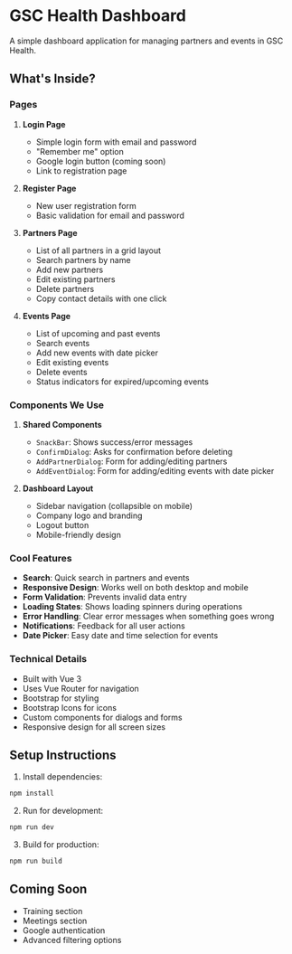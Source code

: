 # GSC Health Dashboard

A simple dashboard application for managing partners and events in GSC Health.

## What's Inside?

### Pages

1. **Login Page**
   - Simple login form with email and password
   - "Remember me" option
   - Google login button (coming soon)
   - Link to registration page

2. **Register Page**
   - New user registration form
   - Basic validation for email and password

3. **Partners Page**
   - List of all partners in a grid layout
   - Search partners by name
   - Add new partners
   - Edit existing partners
   - Delete partners
   - Copy contact details with one click

4. **Events Page**
   - List of upcoming and past events
   - Search events
   - Add new events with date picker
   - Edit existing events
   - Delete events
   - Status indicators for expired/upcoming events

### Components We Use

1. **Shared Components**
   - `SnackBar`: Shows success/error messages
   - `ConfirmDialog`: Asks for confirmation before deleting
   - `AddPartnerDialog`: Form for adding/editing partners
   - `AddEventDialog`: Form for adding/editing events with date picker

2. **Dashboard Layout**
   - Sidebar navigation (collapsible on mobile)
   - Company logo and branding
   - Logout button
   - Mobile-friendly design

### Cool Features

- **Search**: Quick search in partners and events
- **Responsive Design**: Works well on both desktop and mobile
- **Form Validation**: Prevents invalid data entry
- **Loading States**: Shows loading spinners during operations
- **Error Handling**: Clear error messages when something goes wrong
- **Notifications**: Feedback for all user actions
- **Date Picker**: Easy date and time selection for events

### Technical Details

- Built with Vue 3
- Uses Vue Router for navigation
- Bootstrap for styling
- Bootstrap Icons for icons
- Custom components for dialogs and forms
- Responsive design for all screen sizes

## Setup Instructions

1. Install dependencies:
```bash
npm install
```

2. Run for development:
```bash
npm run dev
```

3. Build for production:
```bash
npm run build
```

## Coming Soon

- Training section
- Meetings section
- Google authentication
- Advanced filtering options
